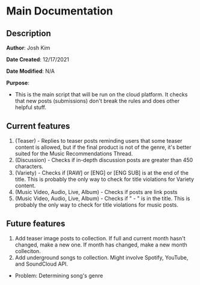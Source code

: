 # Main Documentation

## Description

**Author**: Josh Kim

**Date Created**: 12/17/2021

**Date Modified**: N/A

**Purpose**: 

* This is the main script that will be run on the cloud platform. It checks that new posts (submissions) don't break the rules and does other helpful stuff.

## Current features
1. (Teaser) - Replies to teaser posts reminding users that some teaser content is allowed, but if the final product is not of the genre, it's better suited for the Music Recommendations Thread.
2. (Discussion) - Checks if in-depth discussion posts are greater than 450 characters.
3. (Variety) - Checks if [RAW] or [ENG] or [ENG SUB] is at the end of the title. This is probably the only way to check for title violations for Variety content.
4. (Music Video, Audio, Live, Album) - Checks if posts are link posts
5. (Music Video, Audio, Live, Album) - Checks if " - " is in the title. This is probably the only way to check for title violations for music posts.

## Future features
1. Add teaser image posts to collection. If full and current month hasn't changed, make a new one. If month has changed, make a new month colleciton.
2. Add underground songs to collection. Might involve Spotify, YouTube, and SoundCloud API. 

 * Problem: Determining song's genre